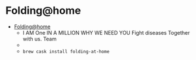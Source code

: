 # Folding@home
- [Folding@home](https://foldingathome.org/)
  -  I AM One IN A MILLION WHY WE NEED YOU Fight diseases Together with us. Team
  - 
  - `brew cask install folding-at-home`

